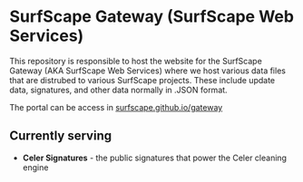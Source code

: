 # SurfScape Gateway (SurfScape Web Services)

This repository is responsible to host the website for the SurfScape Gateway (AKA SurfScape Web Services) where we host various data files that are distrubed to various SurfScape projects. These include update data, signatures, and other data normally in .JSON format.

The portal can be access in [surfscape.github.io/gateway](https://surfscape.github.io/gateway)

## Currently serving

- **Celer Signatures** - the public signatures that power the Celer cleaning engine
